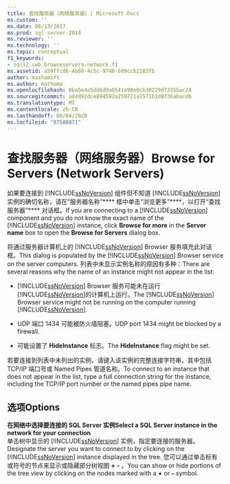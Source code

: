 ```yaml
---
title: 查找服务器（网络服务器）| Microsoft Docs
ms.custom: ''
ms.date: 06/13/2017
ms.prod: sql-server-2014
ms.reviewer: ''
ms.technology: ''
ms.topic: conceptual
f1_keywords:
- sql12.swb.browseservers.network.f1
ms.assetid: a59ffcd6-4b69-4c5c-9740-699ccb2183fb
author: mashamsft
ms.author: mathoma
ms.openlocfilehash: 0ba5e4e5dd6d9a6541a98e0cb30229d7335bac24
ms.sourcegitcommit: ad4d92dce894592a259721a1571b1d8736abacdb
ms.translationtype: MT
ms.contentlocale: zh-CN
ms.lasthandoff: 08/04/2020
ms.locfileid: "87588071"
---
```

# <a name="browse-for-servers-network-servers"></a><span data-ttu-id="db3cf-102">查找服务器（网络服务器）</span><span class="sxs-lookup"><span data-stu-id="db3cf-102">Browse for Servers (Network Servers)</span></span>
  <span data-ttu-id="db3cf-103">如果要连接到 [!INCLUDE[ssNoVersion](../includes/ssnoversion-md.md)] 组件但不知道 [!INCLUDE[ssNoVersion](../includes/ssnoversion-md.md)] 实例的确切名称，请在“服务器名称”\*\*\*\* 框中单击“浏览更多”\*\*\*\*，以打开“查找服务器”\*\*\*\* 对话框。</span><span class="sxs-lookup"><span data-stu-id="db3cf-103">If you are connecting to a [!INCLUDE[ssNoVersion](../includes/ssnoversion-md.md)] component and you do not know the exact name of the [!INCLUDE[ssNoVersion](../includes/ssnoversion-md.md)] instance, click **Browse for more** in the **Server name** box to open the **Browse for Servers** dialog box.</span></span>  
  
 <span data-ttu-id="db3cf-104">将通过服务器计算机上的 [!INCLUDE[ssNoVersion](../includes/ssnoversion-md.md)] Browser 服务填充此对话框。</span><span class="sxs-lookup"><span data-stu-id="db3cf-104">This dialog is populated by the [!INCLUDE[ssNoVersion](../includes/ssnoversion-md.md)] Browser service on the server computers.</span></span> <span data-ttu-id="db3cf-105">列表中未显示实例名称的原因有多种：</span><span class="sxs-lookup"><span data-stu-id="db3cf-105">There are several reasons why the name of an instance might not appear in the list:</span></span>  
  
-   <span data-ttu-id="db3cf-106">[!INCLUDE[ssNoVersion](../includes/ssnoversion-md.md)] Browser 服务可能未在运行 [!INCLUDE[ssNoVersion](../includes/ssnoversion-md.md)]的计算机上运行。</span><span class="sxs-lookup"><span data-stu-id="db3cf-106">The [!INCLUDE[ssNoVersion](../includes/ssnoversion-md.md)] Browser service might not be running on the computer running [!INCLUDE[ssNoVersion](../includes/ssnoversion-md.md)].</span></span>  
  
-   <span data-ttu-id="db3cf-107">UDP 端口 1434 可能被防火墙阻塞。</span><span class="sxs-lookup"><span data-stu-id="db3cf-107">UDP port 1434 might be blocked by a firewall.</span></span>  
  
-   <span data-ttu-id="db3cf-108">可能设置了 **HideInstance** 标志。</span><span class="sxs-lookup"><span data-stu-id="db3cf-108">The **HideInstance** flag might be set.</span></span>  
  
 <span data-ttu-id="db3cf-109">若要连接到列表中未列出的实例，请键入该实例的完整连接字符串，其中包括 TCP/IP 端口号或 Named Pipes 管道名称。</span><span class="sxs-lookup"><span data-stu-id="db3cf-109">To connect to an instance that does not appear in the list, type a full connection string for the instance, including the TCP/IP port number or the named pipes pipe name.</span></span>  
  
## <a name="options"></a><span data-ttu-id="db3cf-110">选项</span><span class="sxs-lookup"><span data-stu-id="db3cf-110">Options</span></span>  
 <span data-ttu-id="db3cf-111">**在网络中选择要连接的 SQL Server 实例**</span><span class="sxs-lookup"><span data-stu-id="db3cf-111">**Select a SQL Server instance in the network for your connection**</span></span>  
 <span data-ttu-id="db3cf-112">单击树中显示的 [!INCLUDE[ssNoVersion](../includes/ssnoversion-md.md)] 实例，指定要连接的服务器。</span><span class="sxs-lookup"><span data-stu-id="db3cf-112">Designate the server you want to connect to by clicking on the [!INCLUDE[ssNoVersion](../includes/ssnoversion-md.md)] instance displayed in the tree.</span></span> <span data-ttu-id="db3cf-113">您可以通过单击标有或符号的节点来显示或隐藏部分树视图 **+** **-** 。</span><span class="sxs-lookup"><span data-stu-id="db3cf-113">You can show or hide portions of the tree view by clicking on the nodes marked with a **+** or **-** symbol.</span></span>  
  
  
